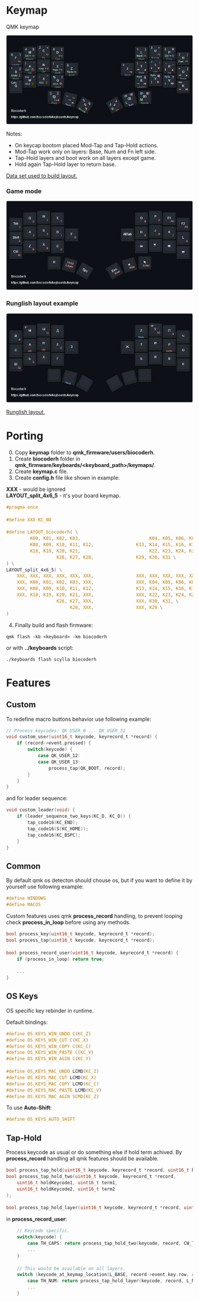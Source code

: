# Keymap

QMK keymap

![image](kle/base.png)

Notes:
 - On keycap bootom placed Mod-Tap and Tap-Hold actions.
 - Mod-Tap work only on layers: Base, Num and Fn left side.
 - Tap-Hold layers and boot work on all layers except game.
 - Hold again Tap-Hold layer to return base.

[Data set used to build layout.](https://github.com/biocoderh/keyboards/tree/master/layouts/data)

### Game mode
![image](kle/game.png)

### Runglish layout example
![image](kle/runglish.png)

[Runglish layout.](https://github.com/biocoderh/keyboards/tree/master/layouts/Runglish)

# Porting

0. Copy **keymap** folder to **qmk_firmware/users/biocoderh**.
1. Create **biocoderh** folder in **qmk_firmware/keyboards/<keyboard_path>/keymaps/**.
2. Create **keymap.c** file.
3. Create **config.h** file like shown in example:

**XXX** - would be ignored\
**LAYOUT_split_4x6_5** - it's your board keymap.

```c
#pragma once

#define XXX KC_NO

#define LAYOUT_biocoderh( \
         K00, K01, K02, K03,                          K04, K05, K06, K07, \
         K08, K09, K10, K11, K12,                K13, K14, K15, K16, K17, \
         K18, K19, K20, K21,                          K22, K23, K24, K25, \
                   K26, K27, K28,                K29, K30, K31 \
) \
LAYOUT_split_4x6_5( \
    XXX, XXX, XXX, XXX, XXX, XXX,                XXX, XXX, XXX, XXX, XXX, XXX, \
    XXX, K00, K01, K02, K03, XXX,                XXX, K04, K05, K06, K07, XXX, \
    XXX, K08, K09, K10, K11, K12,                K13, K14, K15, K16, K17, XXX, \
    XXX, K18, K19, K20, K21, XXX,                XXX, K22, K23, K24, K25, XXX, \
                   K26, K27, XXX,                XXX, K30, K31, \
                        K28, XXX,                XXX, K29 \
)
```

4. Finally build and flash firmware:

```console
qmk flash -kb <keyboard> -km biocoderh
```

or with **../keyboards** script:

```console
./keyboards flash scylla biocoderh
```


# Features

## Custom

To redefine macro buttons behavior use following example:

```c
// Process keycodes: QK_USER_0 ... QK_USER_31
void custom_user(uint16_t keycode, keyrecord_t *record) {
    if (record->event.pressed) {
        switch(keycode) {
            case QK_USER_12:
            case QK_USER_13:
                process_tap(QK_BOOT, record);
        }
    }
}

```

and for leader sequence:

```c
void custom_leader(void) {
    if (leader_sequence_two_keys(KC_D, KC_D)) {
        tap_code16(KC_END);
        tap_code16(S(KC_HOME));
        tap_code16(KC_BSPC);
    }
}
```

## Common

By default qmk os detecton should chouse os, but if you want to define it by yourself use following example:

```c
#define WINDOWS
#define MACOS
```

Custom features uses qmk **process_record** handling, to prevent looping check **process_in_loop** before using any methods.

```c
bool process_key(uint16_t keycode, keyrecord_t *record);
bool process_tap(uint16_t keycode, keyrecord_t *record);

bool process_record_user(uint16_t keycode, keyrecord_t *record) {
    if (process_in_loop) return true;

    ...
}
```

## OS Keys

OS specific key rebinder in runtime.

Default bindings:

```c
#define OS_KEYS_WIN_UNDO C(KC_Z)
#define OS_KEYS_WIN_CUT C(KC_X)
#define OS_KEYS_WIN_COPY C(KC_C)
#define OS_KEYS_WIN_PASTE C(KC_V)
#define OS_KEYS_WIN_AGIN C(KC_Y)

#define OS_KEYS_MAC_UNDO LCMD(KC_Z)
#define OS_KEYS_MAC_CUT LCMD(KC_X)
#define OS_KEYS_MAC_COPY LCMD(KC_C)
#define OS_KEYS_MAC_PASTE LCMD(KC_V)
#define OS_KEYS_MAC_AGIN SCMD(KC_Z)
```

To use **Auto-Shift**:

```c
#define OS_KEYS_AUTO_SHIFT
```

## Tap-Hold

Process keycode as usual or do something else if hold term achived.
By **process_record** handling all qmk features should be available.

```c
bool process_tap_hold(uint16_t keycode, keyrecord_t *record, uint16_t holdKeycode, uint16_t term);
bool process_tap_hold_two(uint16_t keycode, keyrecord_t *record,
    uint16_t holdKeycode1, uint16_t term1,
    uint16_t holdKeycode2, uint16_t term2
);

bool process_tap_hold_layer(uint16_t keycode, keyrecord_t *record, uint16_t layer, uint16_t term);
```

in **process_record_user**:

```c
    // Keycode specific.
    switch(keycode) {
        case TH_CAPS: return process_tap_hold_two(keycode, record, CW_TOGG, TAP_HOLD_CAPS_WORD_TERM, KC_CAPS, TAP_HOLD_CAPS_LOCK_TERM);
        ...
    }

    // This would be available on all layers.
    switch (keycode_at_keymap_location(L_BASE, record->event.key.row, record->event.key.col)) {
        case TH_NUM: return process_tap_hold_layer(keycode, record, L_NUM, TAP_HOLD_LAYER_TERM);
        ...
    }
```
